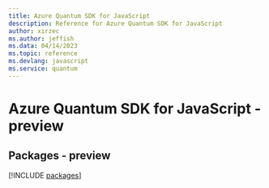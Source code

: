 ```yaml
---
title: Azure Quantum SDK for JavaScript
description: Reference for Azure Quantum SDK for JavaScript
author: xirzec
ms.author: jeffish
ms.data: 04/14/2023
ms.topic: reference
ms.devlang: javascript
ms.service: quantum
---
```

# Azure Quantum SDK for JavaScript - preview
## Packages - preview
[!INCLUDE [packages](quantum-index.md)]